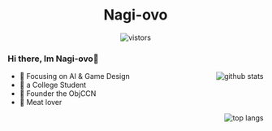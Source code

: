 

<!--
**Nagi-ovo/Nagi-ovo** is a ✨ _special_ ✨ repository because its `README.md` (this file) appears on your GitHub profile.

Here are some ideas to get you started:

- 🔭 I’m currently working on ...
- 🌱 I’m currently learning ...
- 👯 I’m looking to collaborate on ...
- 🤔 I’m looking for help with ...
- 💬 Ask me about ...
- 📫 How to reach me: ...
- 😄 Pronouns: ...
- ⚡ Fun fact: ...
-->
<h1 align="center">Nagi-ovo</h3>
<p align='center'>
  <img src="https://visitor-badge.glitch.me/badge?page_id=Nagi-ovo" alt="vistors" />
</p>


 ### Hi there, Im Nagi-ovo👋
  
<img align='right' src="https://github-readme-stats.vercel.app/api?username=Nagi-ovo&count_private=true&show_icons=true&theme=dracula&hide_title=true" alt="github stats" />

- :orange_book: Focusing on AI & Game Design
- :hammer: a College Student
- :ram: Founder the ObjCCN
- :meat_on_bone: Meat lover



<img align='right' src='https://github-readme-stats.vercel.app/api/top-langs/?username=Nagi-ovo&layout=compact' alt='top langs' />



